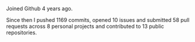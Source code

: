 Joined Github 4 years ago.

Since then I pushed 1169 commits, opened 10 issues and submitted 58 pull requests across 8 personal projects and contributed to 13 public repositories.
